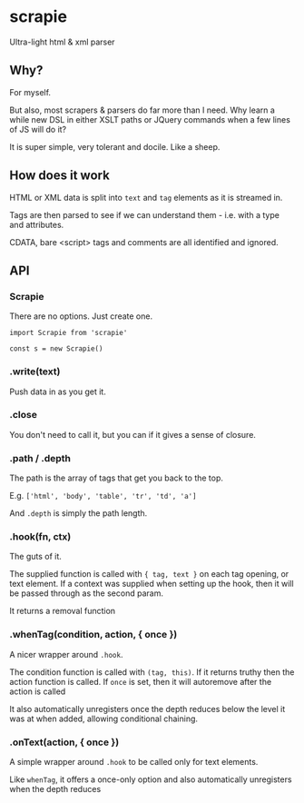 # scrapie
Ultra-light html &amp; xml parser

## Why?

For myself.

But also, most scrapers & parsers do far more than I need. Why learn a
while new DSL in either XSLT paths or JQuery commands when a few
lines of JS will do it?

It is super simple, very tolerant and docile. Like a sheep.

## How does it work

HTML or XML data is split into `text` and `tag` elements as it is streamed in.

Tags are then parsed to see if we can understand them - i.e. with a type
and attributes.

CDATA, bare &lt;script&gt; tags and comments are all identified and ignored.

## API

### Scrapie

There are no options. Just create one.
```
import Scrapie from 'scrapie'

const s = new Scrapie()
```

### .write(text)
Push data in as you get it.

### .close
You don't need to call it, but you can if it gives a sense of closure.

### .path / .depth
The path is the array of tags that get you back to the top.

E.g. `['html', 'body', 'table', 'tr', 'td', 'a']`

And `.depth` is simply the path length.

### .hook(fn, ctx)
The guts of it.

The supplied function is called with `{ tag, text }` on each
tag opening, or text element. If a context was supplied when setting up the
hook, then it will be passed through as the second param.

It returns a removal function

### .whenTag(condition, action, { once })
A nicer wrapper around `.hook`.

The condition function is called with `(tag, this)`. If it returns truthy
then the action function is called. If `once` is set, then it will
autoremove after the action is called

It also automatically unregisters once the depth reduces below
the level it was at when added, allowing conditional chaining.

### .onText(action, { once })
A simple wrapper around `.hook` to be called only for text elements.

Like `whenTag`, it offers a once-only option and also automatically
unregisters when the depth reduces

